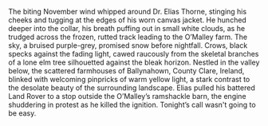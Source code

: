 The biting November wind whipped around Dr. Elias Thorne, stinging his cheeks and tugging at the edges of his worn canvas jacket.  He hunched deeper into the collar, his breath puffing out in small white clouds, as he trudged across the frozen, rutted track leading to the O’Malley farm.  The sky, a bruised purple-grey, promised snow before nightfall. Crows, black specks against the fading light, cawed raucously from the skeletal branches of a lone elm tree silhouetted against the bleak horizon.  Nestled in the valley below, the scattered farmhouses of Ballynahown, County Clare, Ireland, blinked with welcoming pinpricks of warm yellow light, a stark contrast to the desolate beauty of the surrounding landscape.  Elias pulled his battered Land Rover to a stop outside the O’Malley’s ramshackle barn, the engine shuddering in protest as he killed the ignition. Tonight’s call wasn't going to be easy.
